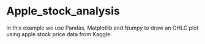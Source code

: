 # Apple_stock_analysis
In this example we use Pandas, Matplotlib and Numpy to draw an OHLC plot using apple stock price data from Kaggle.
